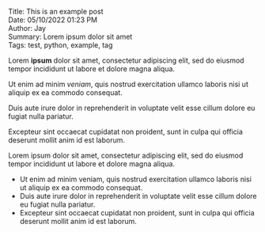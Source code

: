 Title: This is an example post  
Date: 05/10/2022 01:23 PM  
Author: Jay  
Summary: Lorem ipsum dolor sit amet  
Tags: test, python, example, tag  

Lorem **ipsum** dolor sit amet, consectetur adipiscing elit, sed do eiusmod tempor incididunt ut labore et dolore magna aliqua.  

Ut enim ad minim _veniam_, quis nostrud exercitation ullamco laboris nisi ut aliquip ex ea commodo consequat.  

Duis aute irure dolor in reprehenderit in voluptate velit esse cillum dolore eu fugiat nulla pariatur.  

Excepteur sint occaecat cupidatat non proident, sunt in culpa qui officia deserunt mollit anim id est laborum.

Lorem ipsum dolor sit amet, consectetur adipiscing elit, sed do eiusmod tempor incididunt ut labore et dolore magna aliqua.  

* Ut enim ad minim veniam, quis nostrud exercitation ullamco laboris nisi ut aliquip ex ea commodo consequat.  
* Duis aute irure dolor in reprehenderit in voluptate velit esse cillum dolore eu fugiat nulla pariatur.  
* Excepteur sint occaecat cupidatat non proident, sunt in culpa qui officia deserunt mollit anim id est laborum.
